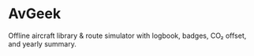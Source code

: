 # AvGeek
Offline aircraft library & route simulator with logbook, badges, CO₂ offset, and yearly summary.
